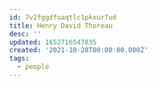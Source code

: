 ```yaml
---
id: 7v2fggdfuaqtlc1pkxur7ud
title: Henry David Thoreau
desc: ''
updated: 1652716547835
created: '2021-10-28T00:00:00.000Z'
tags:
  - people
---
```


